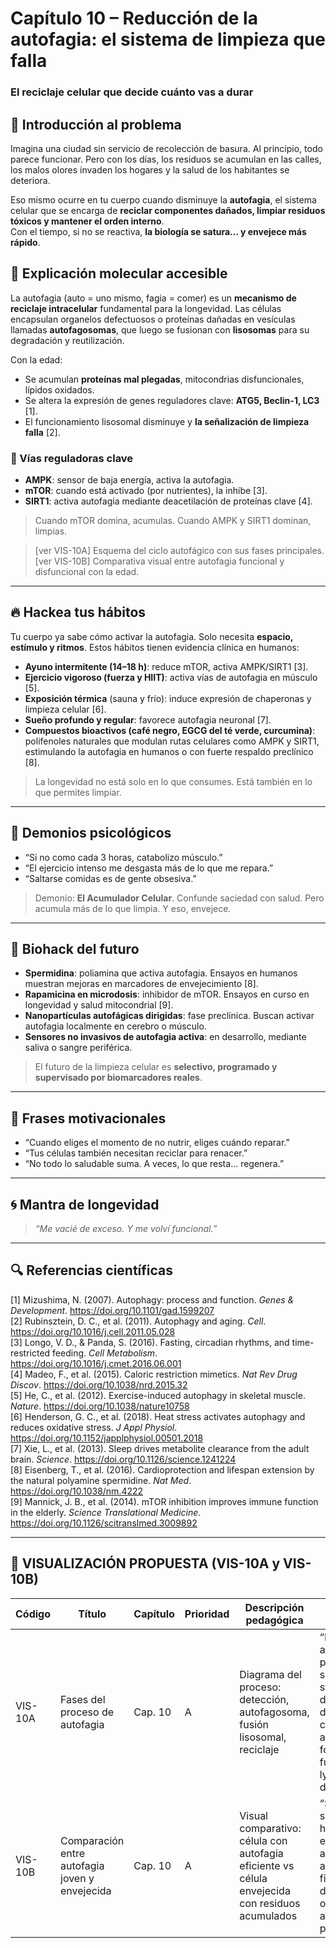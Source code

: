 # Capítulo 10 – Reducción de la autofagia: el sistema de limpieza que falla  
### El reciclaje celular que decide cuánto vas a durar

## 🧠 Introducción al problema

Imagina una ciudad sin servicio de recolección de basura. Al principio, todo parece funcionar. Pero con los días, los residuos se acumulan en las calles, los malos olores invaden los hogares y la salud de los habitantes se deteriora.

Eso mismo ocurre en tu cuerpo cuando disminuye la **autofagia**, el sistema celular que se encarga de **reciclar componentes dañados, limpiar residuos tóxicos y mantener el orden interno**.  
Con el tiempo, si no se reactiva, **la biología se satura… y envejece más rápido**.

## 🧬 Explicación molecular accesible

La autofagia (auto = uno mismo, fagia = comer) es un **mecanismo de reciclaje intracelular** fundamental para la longevidad. Las células encapsulan organelos defectuosos o proteínas dañadas en vesículas llamadas **autofagosomas**, que luego se fusionan con **lisosomas** para su degradación y reutilización.

Con la edad:

- Se acumulan **proteínas mal plegadas**, mitocondrias disfuncionales, lípidos oxidados.  
- Se altera la expresión de genes reguladores clave: **ATG5, Beclin-1, LC3** [1].  
- El funcionamiento lisosomal disminuye y **la señalización de limpieza falla** [2].

### 🔄 Vías reguladoras clave

- **AMPK**: sensor de baja energía, activa la autofagia.  
- **mTOR**: cuando está activado (por nutrientes), la inhibe [3].  
- **SIRT1**: activa autofagia mediante deacetilación de proteínas clave [4].

> Cuando mTOR domina, acumulas. Cuando AMPK y SIRT1 dominan, limpias.

> [ver VIS-10A] Esquema del ciclo autofágico con sus fases principales.  
> [ver VIS-10B] Comparativa visual entre autofagia funcional y disfuncional con la edad.

---

## 🔥 Hackea tus hábitos

Tu cuerpo ya sabe cómo activar la autofagia. Solo necesita **espacio, estímulo y ritmos**. Estos hábitos tienen evidencia clínica en humanos:

- **Ayuno intermitente (14–18 h)**: reduce mTOR, activa AMPK/SIRT1 [3].  
- **Ejercicio vigoroso (fuerza y HIIT)**: activa vías de autofagia en músculo [5].  
- **Exposición térmica** (sauna y frío): induce expresión de chaperonas y limpieza celular [6].  
- **Sueño profundo y regular**: favorece autofagia neuronal [7].  
- **Compuestos bioactivos (café negro, EGCG del té verde, curcumina)**: polifenoles naturales que modulan rutas celulares como AMPK y SIRT1, estimulando la autofagia en humanos o con fuerte respaldo preclínico [8].

> La longevidad no está solo en lo que consumes. Está también en lo que permites limpiar.

---

## 🧠 Demonios psicológicos

- “Si no como cada 3 horas, catabolizo músculo.”  
- “El ejercicio intenso me desgasta más de lo que me repara.”  
- “Saltarse comidas es de gente obsesiva.”

> Demonio: **El Acumulador Celular**. Confunde saciedad con salud. Pero acumula más de lo que limpia. Y eso, envejece.

---

## 🚀 Biohack del futuro

- **Spermidina**: poliamina que activa autofagia. Ensayos en humanos muestran mejoras en marcadores de envejecimiento [8].  
- **Rapamicina en microdosis**: inhibidor de mTOR. Ensayos en curso en longevidad y salud mitocondrial [9].  
- **Nanopartículas autofágicas dirigidas**: fase preclínica. Buscan activar autofagia localmente en cerebro o músculo.  
- **Sensores no invasivos de autofagia activa**: en desarrollo, mediante saliva o sangre periférica.

> El futuro de la limpieza celular es **selectivo, programado y supervisado por biomarcadores reales**.

---

## 💬 Frases motivacionales

- “Cuando eliges el momento de no nutrir, eliges cuándo reparar.”  
- “Tus células también necesitan reciclar para renacer.”  
- “No todo lo saludable suma. A veces, lo que resta… regenera.”

---

## 🌀 Mantra de longevidad

> *“Me vacié de exceso. Y me volví funcional.”*

---

## 🔍 Referencias científicas

[1] Mizushima, N. (2007). Autophagy: process and function. *Genes & Development*. https://doi.org/10.1101/gad.1599207  
[2] Rubinsztein, D. C., et al. (2011). Autophagy and aging. *Cell*. https://doi.org/10.1016/j.cell.2011.05.028  
[3] Longo, V. D., & Panda, S. (2016). Fasting, circadian rhythms, and time-restricted feeding. *Cell Metabolism*. https://doi.org/10.1016/j.cmet.2016.06.001  
[4] Madeo, F., et al. (2015). Caloric restriction mimetics. *Nat Rev Drug Discov*. https://doi.org/10.1038/nrd.2015.32  
[5] He, C., et al. (2012). Exercise-induced autophagy in skeletal muscle. *Nature*. https://doi.org/10.1038/nature10758  
[6] Henderson, G. C., et al. (2018). Heat stress activates autophagy and reduces oxidative stress. *J Appl Physiol*. https://doi.org/10.1152/japplphysiol.00501.2018  
[7] Xie, L., et al. (2013). Sleep drives metabolite clearance from the adult brain. *Science*. https://doi.org/10.1126/science.1241224  
[8] Eisenberg, T., et al. (2016). Cardioprotection and lifespan extension by the natural polyamine spermidine. *Nat Med*. https://doi.org/10.1038/nm.4222  
[9] Mannick, J. B., et al. (2014). mTOR inhibition improves immune function in the elderly. *Science Translational Medicine*. https://doi.org/10.1126/scitranslmed.3009892  

---

## 🎨 VISUALIZACIÓN PROPUESTA (VIS-10A y VIS-10B)

| Código   | Título                                       | Capítulo | Prioridad | Descripción pedagógica                                                                                   | Prompt IA                                                                                                                                       | Generada | Enlace |
|----------|-----------------------------------------------|----------|-----------|-----------------------------------------------------------------------------------------------------------|--------------------------------------------------------------------------------------------------------------------------------------------------|----------|--------|
| VIS-10A  | Fases del proceso de autofagia               | Cap. 10  | A         | Diagrama del proceso: detección, autofagosoma, fusión lisosomal, reciclaje                               | “Diagram of the autophagy process showing stages: detection of damaged components, autophagosome formation, fusion with lysosome, degradation” | ⬜        | —      |
| VIS-10B  | Comparación entre autofagia joven y envejecida | Cap. 10  | A         | Visual comparativo: célula con autofagia eficiente vs célula envejecida con residuos acumulados          | “Split-image showing a healthy cell with efficient autophagy and an aging cell filled with damaged organelles and aggregated proteins”          | ⬜        | —      |
